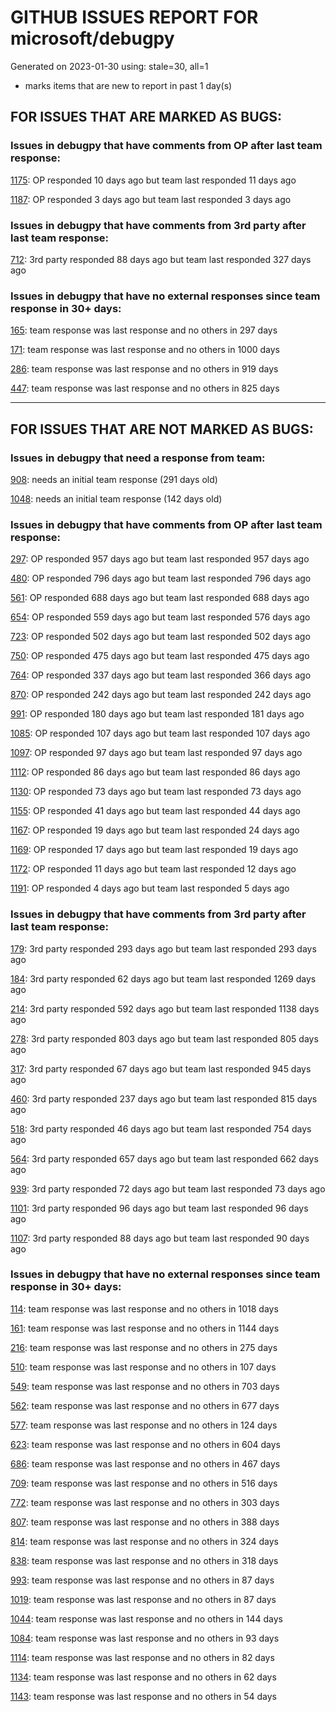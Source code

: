 
# GITHUB ISSUES REPORT FOR microsoft/debugpy


Generated on 2023-01-30 using: stale=30, all=1


* marks items that are new to report in past 1 day(s)


## FOR ISSUES THAT ARE MARKED AS BUGS:


### Issues in debugpy that have comments from OP after last team response:


  [1175](https://github.com/microsoft/debugpy/issues/1175 "Debugging tests is not stopping on breakpoint"): OP responded 10 days ago but team last responded 11 days ago

  [1187](https://github.com/microsoft/debugpy/issues/1187 " [Mac] Debugpy 1.6.5 not installable with poetry"): OP responded 3 days ago but team last responded 3 days ago

### Issues in debugpy that have comments from 3rd party after last team response:


  [712](https://github.com/microsoft/debugpy/issues/712 "notification like &quot;Failed launch debugger for child process xxxx&quot;."): 3rd party responded 88 days ago but team last responded 327 days ago

### Issues in debugpy that have no external responses since team response in 30+ days:


  [165](https://github.com/microsoft/debugpy/issues/165 "Entry points aren't being found while test debugging"): team response was last response and no others in 297 days

  [171](https://github.com/microsoft/debugpy/issues/171 "Ctrl+C causes KeyboardInterrupt inside pydevd"): team response was last response and no others in 1000 days

  [286](https://github.com/microsoft/debugpy/issues/286 "Attach to local process assumes i386 architecture? "): team response was last response and no others in 919 days

  [447](https://github.com/microsoft/debugpy/issues/447 "Running `breakpoint()` in the watch causes buggy behaviour"): team response was last response and no others in 825 days

---

## FOR ISSUES THAT ARE NOT MARKED AS BUGS:


### Issues in debugpy that need a response from team:


  [908](https://github.com/microsoft/debugpy/issues/908 "Create persistent custom commands"): needs an initial team response (291 days old)

  [1048](https://github.com/microsoft/debugpy/issues/1048 "Support for eventlet"): needs an initial team response (142 days old)

### Issues in debugpy that have comments from OP after last team response:


  [297](https://github.com/microsoft/debugpy/issues/297 "Could a disable_attach API available?"): OP responded 957 days ago but team last responded 957 days ago

  [480](https://github.com/microsoft/debugpy/issues/480 "Error message for embedded python adapter timeout"): OP responded 796 days ago but team last responded 796 days ago

  [561](https://github.com/microsoft/debugpy/issues/561 "Treat mapped files as my code"): OP responded 688 days ago but team last responded 688 days ago

  [654](https://github.com/microsoft/debugpy/issues/654 "Support for supportsLoadedSourcesRequest"): OP responded 559 days ago but team last responded 576 days ago

  [723](https://github.com/microsoft/debugpy/issues/723 "Provide public API to attach debugger in excepthook and see unhandled exception"): OP responded 502 days ago but team last responded 502 days ago

  [750](https://github.com/microsoft/debugpy/issues/750 "Support PEP 582 (__pypackages__) for just-my-code and user-uncaught exceptions"): OP responded 475 days ago but team last responded 475 days ago

  [764](https://github.com/microsoft/debugpy/issues/764 "Problems with python in VSC, eg. not working logs and pathlib and importlib.util"): OP responded 337 days ago but team last responded 366 days ago

  [870](https://github.com/microsoft/debugpy/issues/870 "Provide APIs to stop listening / stop debugger"): OP responded 242 days ago but team last responded 242 days ago

  [991](https://github.com/microsoft/debugpy/issues/991 "Allow throwing exceptions in the debugger"): OP responded 180 days ago but team last responded 181 days ago

  [1085](https://github.com/microsoft/debugpy/issues/1085 "Return scope metadata on ScopesRequest"): OP responded 107 days ago but team last responded 107 days ago

  [1097](https://github.com/microsoft/debugpy/issues/1097 "debugpy.configure(python=) is not properly documented"): OP responded 97 days ago but team last responded 97 days ago

  [1112](https://github.com/microsoft/debugpy/issues/1112 "Support pyqt6"): OP responded 86 days ago but team last responded 86 days ago

  [1130](https://github.com/microsoft/debugpy/issues/1130 "Allow server to configure its root"): OP responded 73 days ago but team last responded 73 days ago

  [1155](https://github.com/microsoft/debugpy/issues/1155 "Python debugger breaks on caught exception within a decorator and context manager"): OP responded 41 days ago but team last responded 44 days ago

  [1167](https://github.com/microsoft/debugpy/issues/1167 "Debugging support lazy variables"): OP responded 19 days ago but team last responded 24 days ago

  [1169](https://github.com/microsoft/debugpy/issues/1169 "Missing examples of configurations"): OP responded 17 days ago but team last responded 19 days ago

  [1172](https://github.com/microsoft/debugpy/issues/1172 "atexit not respected in subprocess.Popen"): OP responded 11 days ago but team last responded 12 days ago

  [1191](https://github.com/microsoft/debugpy/issues/1191 "Change debugger info of pytorch tensor from value to shape"): OP responded 4 days ago but team last responded 5 days ago

### Issues in debugpy that have comments from 3rd party after last team response:


  [179](https://github.com/microsoft/debugpy/issues/179 "Build native binaries on ci and distribute those."): 3rd party responded 293 days ago but team last responded 293 days ago

  [184](https://github.com/microsoft/debugpy/issues/184 "Azure Build for ARM"): 3rd party responded 62 days ago but team last responded 1269 days ago

  [214](https://github.com/microsoft/debugpy/issues/214 "Step-back / Time Travel Debugging"): 3rd party responded 592 days ago but team last responded 1138 days ago

  [278](https://github.com/microsoft/debugpy/issues/278 "When ungrouped, list and dict variables have inconvenient sort order"): 3rd party responded 803 days ago but team last responded 805 days ago

  [317](https://github.com/microsoft/debugpy/issues/317 "Make variable order for dict keys configurable"): 3rd party responded 67 days ago but team last responded 945 days ago

  [460](https://github.com/microsoft/debugpy/issues/460 "Cannot Attach again after disconnect"): 3rd party responded 237 days ago but team last responded 815 days ago

  [518](https://github.com/microsoft/debugpy/issues/518 "Secure remote connections to the debugger"): 3rd party responded 46 days ago but team last responded 754 days ago

  [564](https://github.com/microsoft/debugpy/issues/564 "Ignore &quot;justMyCode&quot; flag when doing a step into target"): 3rd party responded 657 days ago but team last responded 662 days ago

  [939](https://github.com/microsoft/debugpy/issues/939 "Support Python 3.11"): 3rd party responded 72 days ago but team last responded 73 days ago

  [1101](https://github.com/microsoft/debugpy/issues/1101 "Improve inline breakpoint experience to be similar to TypeScript's  "): 3rd party responded 96 days ago but team last responded 96 days ago

  [1107](https://github.com/microsoft/debugpy/issues/1107 "Add Python 3.11 to the ci"): 3rd party responded 88 days ago but team last responded 90 days ago

### Issues in debugpy that have no external responses since team response in 30+ days:


  [114](https://github.com/microsoft/debugpy/issues/114 "repr () not used in window displays (Issue #1661 continued)"): team response was last response and no others in 1018 days

  [161](https://github.com/microsoft/debugpy/issues/161 "Support the equivalent of Autos in VS"): team response was last response and no others in 1144 days

  [216](https://github.com/microsoft/debugpy/issues/216 "Launch VSCode via PYTHONBREAKPOINT and Python 3.7's breakpoint() function."): team response was last response and no others in 275 days

  [510](https://github.com/microsoft/debugpy/issues/510 "Stop at breakpoints during evaluate request (recursive debugging)"): team response was last response and no others in 107 days

  [549](https://github.com/microsoft/debugpy/issues/549 "timeout or cancelling of debugpy.connect call"): team response was last response and no others in 703 days

  [562](https://github.com/microsoft/debugpy/issues/562 "Add support for terminateThreads request."): team response was last response and no others in 677 days

  [577](https://github.com/microsoft/debugpy/issues/577 "Support `restart` in terminated event in debug adapter"): team response was last response and no others in 124 days

  [623](https://github.com/microsoft/debugpy/issues/623 "Improve logging of loading of native library (used to set tracing to all threads)"): team response was last response and no others in 604 days

  [686](https://github.com/microsoft/debugpy/issues/686 "Debug inline values shows values twice"): team response was last response and no others in 467 days

  [709](https://github.com/microsoft/debugpy/issues/709 "Support pyside6 (without frame-eval mode)"): team response was last response and no others in 516 days

  [772](https://github.com/microsoft/debugpy/issues/772 "CXXABI requirement"): team response was last response and no others in 303 days

  [807](https://github.com/microsoft/debugpy/issues/807 "VS Code IDE Freezes on Remote Breakpoint"): team response was last response and no others in 388 days

  [814](https://github.com/microsoft/debugpy/issues/814 "Provide a way to notify users of where a RecursionError happens"): team response was last response and no others in 324 days

  [838](https://github.com/microsoft/debugpy/issues/838 "Debug output and watches don't use custom repr()/str() for long strings?"): team response was last response and no others in 318 days

  [993](https://github.com/microsoft/debugpy/issues/993 "add support for thread names for non python threads "): team response was last response and no others in 87 days

  [1019](https://github.com/microsoft/debugpy/issues/1019 "justMyCode warning message is at the wrong level, not always accurate"): team response was last response and no others in 87 days

  [1044](https://github.com/microsoft/debugpy/issues/1044 "Attach to process takes a long time"): team response was last response and no others in 144 days

  [1084](https://github.com/microsoft/debugpy/issues/1084 "Unnecessary truncation"): team response was last response and no others in 93 days

  [1114](https://github.com/microsoft/debugpy/issues/1114 "Display Python asyncio Tasks in VS Code Debugger"): team response was last response and no others in 82 days

  [1134](https://github.com/microsoft/debugpy/issues/1134 "async code debugging"): team response was last response and no others in 62 days

  [1143](https://github.com/microsoft/debugpy/issues/1143 "Can't expand to check the data of a Variable when debugging pytorch code"): team response was last response and no others in 54 days
